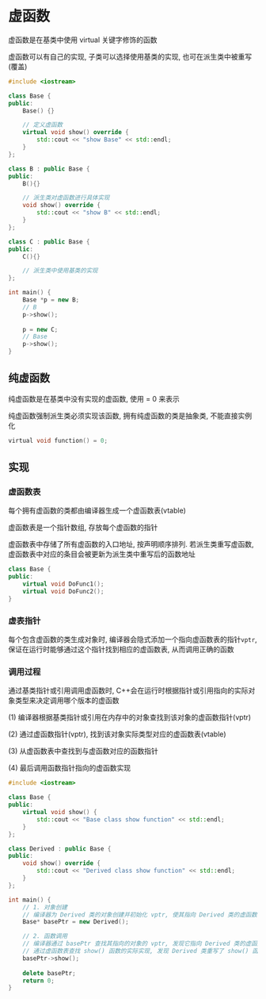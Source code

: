 <!--
 * @Brief        : 
 * @Author       : dmjcb
 * @Date         : 2024-09-10 02:06:36
 * @LastEditors  : dmjcb@outlook.com
 * @LastEditTime : 2024-09-20 00:26:29
-->
<!--
 * @Description:
 * @Version: 1.0
 * @Author: dmjcb
 * @Email:  
 * @Date: 2021-10-13 21:14:11
 * @LastEditors: dmjcb
 * @LastEditTime: 2024-08-23 18:13:36
-->

# 虚函数

虚函数是在基类中使用 virtual 关键字修饰的函数

虚函数可以有自己的实现, 子类可以选择使用基类的实现, 也可在派生类中被重写(覆盖)

```c++
#include <iostream>

class Base {
public:
    Base() {}

    // 定义虚函数
    virtual void show() override {
        std::cout << "show Base" << std::endl;
    }
};

class B : public Base {
public:
    B(){}

    // 派生类对虚函数进行具体实现
    void show() override {
        std::cout << "show B" << std::endl;
    }
};

class C : public Base {
public:
    C(){}

    // 派生类中使用基类的实现
};

int main() {
    Base *p = new B;
    // B
    p->show();
    
    p = new C;
    // Base
    p->show();
}
```

## 纯虚函数

纯虚函数是在基类中没有实现的虚函数, 使用 = 0 来表示

纯虚函数强制派生类必须实现该函数, 拥有纯虚函数的类是抽象类, 不能直接实例化

```c
virtual void function() = 0;
```


## 实现

### 虚函数表

每个拥有虚函数的类都由编译器生成一个虚函数表(vtable)

虚函数表是一个指针数组, 存放每个虚函数的指针

虚函数表中存储了所有虚函数的入口地址, 按声明顺序排列. 若派生类重写虚函数, 虚函数表中对应的条目会被更新为派生类中重写后的函数地址

```c++
class Base {
public:
    virtual void DoFunc1();
    virtual void DoFunc2();
}
```

### 虚表指针

每个包含虚函数的类生成对象时, 编译器会隐式添加一个指向虚函数表的指针`vptr`, 保证在运行时能够通过这个指针找到相应的虚函数表, 从而调用正确的函数


### 调用过程

通过基类指针或引用调用虚函数时, C++会在运行时根据指针或引用指向的实际对象类型来决定调用哪个版本的虚函数

(1) 编译器根据基类指针或引用在内存中的对象查找到该对象的虚函数指针(vptr)

(2) 通过虚函数指针(vptr), 找到该对象实际类型对应的虚函数表(vtable)

(3) 从虚函数表中查找到与虚函数对应的函数指针

(4) 最后调用函数指针指向的虚函数实现

```c++
#include <iostream>

class Base {
public:
    virtual void show() {
        std::cout << "Base class show function" << std::endl;
    }
};

class Derived : public Base {
public:
    void show() override {
        std::cout << "Derived class show function" << std::endl;
    }
};

int main() {
    // 1. 对象创建
    // 编译器为 Derived 类的对象创建并初始化 vptr, 使其指向 Derived 类的虚函数表
    Base* basePtr = new Derived();

    // 2. 函数调用
    // 编译器通过 basePtr 查找其指向的对象的 vptr, 发现它指向 Derived 类的虚函数表
    // 通过虚函数表查找 show() 函数的实际实现, 发现 Derived 类重写了 show() 函数, 因此调用 Derived::show
    basePtr->show();  
    
    delete basePtr;
    return 0;
}
```
